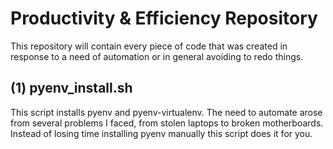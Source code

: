 # Productivity & Efficiency Repository

This repository will contain every piece of code that was created in response to a need of automation or in general avoiding to redo things.

## (1) pyenv_install.sh

This script installs pyenv and pyenv-virtualenv.  The need to automate arose from several problems I faced, from stolen laptops to broken motherboards.  Instead of losing time installing pyenv manually this script does it for you.
